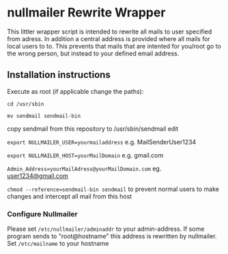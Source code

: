 # nullmailer Rewrite Wrapper
This littler wrapper script is intended to rewrite all mails to user specified from adress. 
In addition a central address is provided where all mails for local users to to. This prevents that mails that are intented for you/root go to the wrong person, but instead to your defined email address. 

## Installation instructions
Execute as root (if applicable change the paths):

`cd /usr/sbin`

`mv sendmail sendmail-bin`

copy sendmail from this repository to /usr/sbin/sendmail 
edit 

`export NULLMAILER_USER=yourmailaddress` e.g. MailSenderUser1234

`export NULLMAILER_HOST=yourMailDomain` e.g. gmail.com

`Admin_Address=yourMailAdress@yourMailDomain.com` eg. user1234@gmail.com

`chmod --reference=sendmail-bin sendmail` to prevent normal users to make changes and intercept all mail from this host

### Configure Nullmailer

Please set 
`/etc/nullmailer/adminaddr` to your admin-address. If some program sends to "root@hostname" this address is rewritten by nullmailer. 
Set `/etc/mailname` to your hostname

